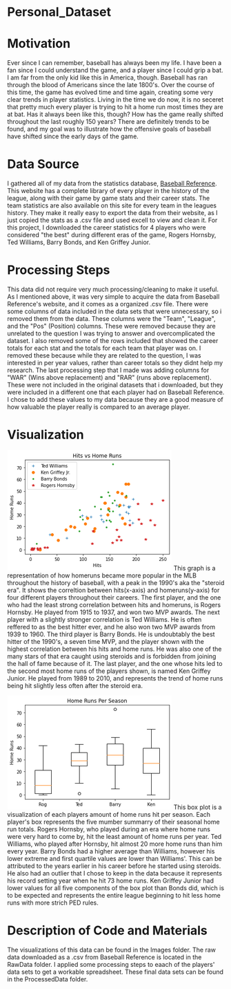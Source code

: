 # Personal_Dataset


# Motivation
Ever since I can remember, baseball has always been my life. I have been a fan since I could understand the game, and a player since I could grip a bat. I am far from the only kid like this in America, though. Baseball has ran through the blood of Americans since the late 1800's. Over the course of this time, the game has evolved time and time again, creating some very clear trends in player statistics. Living in the time we do now, it is no seceret that pretty much every player is trying to hit a home run most times they are at bat. Has it always been like this, though? How has the game really shifted throughout the last roughly 150 years? There are definitely trends to be found, and my goal was to illustrate how the offensive goals of baseball have shifted since the early days of the game.

# Data Source
I gathered all of my data from the statistics database, [Baseball Reference](https://www.baseball-reference.com/). This website has a complete library of every player in the history of the league, along with their game by game stats and their career stats. The team statistics are also available on this site for every team in the leagues history. They make it really easy to export the data from their website, as I just copied the stats as a .csv file and used excell to view and clean it. For this project, I downloaded the career statistics for 4 players who were considered "the best" during different eras of the game, Rogers Hornsby, Ted Williams, Barry Bonds, and Ken Griffey Junior.

# Processing Steps
This data did not require very much processing/cleaning to make it useful. As I mentioned above, it was very simple to acquire the data from Baseball Reference's website, and it comes as a organized .csv file. There were some columns of data included in the data sets that were unnecessary, so i removed them from the data. These columns were the "Team", "League", and the "Pos" (Position) columns. These were removed because they are unrelated to the question I was trying to answer and overcomplicated the dataset. I also removed some of the rows included that showed the career totals for each stat and the totals for each team that player was on. I removed these because while they are related to the question, I was interested in per year values, rather than career totals so they didnt help my research. The last processing step that I made was adding columns for "WAR" (Wins above replacement) and "RAR" (runs above replacement). These were not included in the original datasets that i downloaded, but they were included in a different one that each player had on Baseball Reference. I chose to add these values to my data because they are a good measure of how valuable the player really is compared to an average player.

# Visualization
![](https://github.com/tylerhilsendeger/Personal_Dataset/blob/master/Images/HvsHR.png?raw=true) 
This graph is a representation of how homeruns became more popular in the MLB throughout the history of baseball, with a peak in the 1990's aka the "steroid era". It shows the correltion between hits(x-axis) and homeruns(y-axis) for four different players throughout their careers. The first player, and the one who had the least strong correlation between hits and homeruns, is Rogers Hornsby. He played from 1915 to 1937, and won two MVP awards. The next player with a slightly stronger correlation is Ted Williams. He is often reffered to as the best hitter ever, and he also won two MVP awards from 1939 to 1960. The third player is Barry Bonds. He is undoubtably the best hitter of the 1990's, a seven time MVP, and the player shown with the highest correlation between his hits and home runs. He was also one of the many stars of that era caught using steroids and is forbidden from joining the hall of fame because of it. The last player, and the one whose hits led to the second most home runs of the players shown, is named Ken Griffey Junior. He played from 1989 to 2010, and represents the trend of home runs being hit slightly less often after the steroid era.

![](https://github.com/tylerhilsendeger/Personal_Dataset/blob/master/Images/HRperSZN.png?raw=true)
This box plot is a visualization of each players amount of home runs hit per season. Each player's box represents the five mumber summarry of their seasonal home run totals. Rogers Hornsby, who played during an era where home runs were very hard to come by, hit the least amount of home runs per year. Ted Williams, who played after Hornsby, hit almost 20 more home runs than him every year. Barry Bonds had a higher average than Williams, however his lower extreme and first quartile values are lower than Williams'. This can be attributed to the years earlier in his career before he started using steroids. He also had an outlier that I chose to keep in the data because it represents his record setting year when he hit 73 home runs. Ken Griffey Junior had lower values for all five components of the box plot than Bonds did, which is to be expected and represents the entire league beginning to hit less home runs with more strich PED rules.

# Description of Code and Materials
The visualizations of this data can be found in the Images folder. The raw data downloaded as a .csv from Baseball Reference is located in the RawData folder. I applied some processing steps to eaach of the players' data sets to get a workable spreadsheet. These final data sets can be found in the ProcessedData folder.
